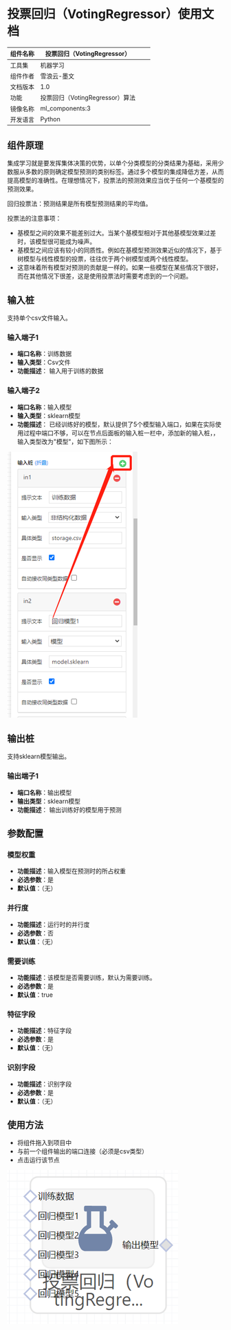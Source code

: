 # 投票回归（VotingRegressor）使用文档
| 组件名称 | 投票回归（VotingRegressor）|  |  |
| --- | --- | --- | --- |
| 工具集 | 机器学习 |  |  |
| 组件作者 | 雪浪云-墨文 |  |  |
| 文档版本 | 1.0 |  |  |
| 功能 | 投票回归（VotingRegressor）算法|  |  |
| 镜像名称 | ml_components:3 |  |  |
| 开发语言 | Python |  |  |

## 组件原理
集成学习就是要发挥集体决策的优势，以单个分类模型的分类结果为基础，采用少数服从多数的原则确定模型预测的类别标签。通过多个模型的集成降低方差，从而提高模型的准确性。在理想情况下，投票法的预测效果应当优于任何一个基模型的预测效果。

回归投票法：预测结果是所有模型预测结果的平均值。

投票法的注意事项：

- 基模型之间的效果不能差别过大。当某个基模型相对于其他基模型效果过差时，该模型很可能成为噪声。
- 基模型之间应该有较小的同质性。例如在基模型预测效果近似的情况下，基于树模型与线性模型的投票，往往优于两个树模型或两个线性模型。
- 这意味着所有模型对预测的贡献是一样的。如果一些模型在某些情况下很好，而在其他情况下很差，这是使用投票法时需要考虑到的一个问题。

## 输入桩
支持单个csv文件输入。
### 输入端子1

- **端口名称**：训练数据
- **输入类型**：Csv文件
- **功能描述**： 输入用于训练的数据
### 输入端子2

- **端口名称**：输入模型
- **输入类型**：sklearn模型
- **功能描述**： 已经训练好的模型，默认提供了5个模型输入端口，如果在实际使用过程中端口不够，可以在节点后面板的输入桩一栏中，添加新的输入桩，，输入类型改为"模型"，如下图所示：

![](./img/投票回归1.png)
## 输出桩
支持sklearn模型输出。
### 输出端子1

- **端口名称**：输出模型
- **输出类型**：sklearn模型
- **功能描述**： 输出训练好的模型用于预测
## 参数配置
### 模型权重

- **功能描述**：输入模型在预测时的所占权重
- **必选参数**：是
- **默认值**：（无）
### 并行度

- **功能描述**：运行时的并行度
- **必选参数**：否
- **默认值**：（无）
### 需要训练

- **功能描述**：该模型是否需要训练，默认为需要训练。
- **必选参数**：是
- **默认值**：true
### 特征字段

- **功能描述**：特征字段
- **必选参数**：是
- **默认值**：（无）
### 识别字段

- **功能描述**：识别字段
- **必选参数**：是
- **默认值**：（无）
## 使用方法
- 将组件拖入到项目中
- 与前一个组件输出的端口连接（必须是csv类型）
- 点击运行该节点


![](./img/投票回归2.png)



